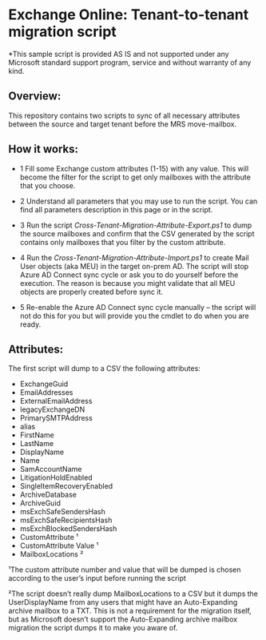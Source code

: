# Exchange Online: Tenant-to-tenant migration script

*This sample script is provided AS IS and not supported under any Microsoft standard support program, service and without warranty of any kind.

## Overview:

This repository contains two scripts to sync of all necessary attributes between the source and target tenant before the MRS move-mailbox.

## How it works:

- 1 Fill some Exchange custom attributes (1-15) with any value. This will become the filter for the script to get only mailboxes with the attribute that you choose.

- 2 Understand all parameters that you may use to run the script. You can find all parameters description in this page or in the script.

- 3 Run the script *Cross-Tenant-Migration-Attribute-Export.ps1* to dump the source mailboxes and confirm that the CSV generated by the script contains only mailboxes that you filter by the custom attribute.

- 4 Run the *Cross-Tenant-Migration-Attribute-Import.ps1* to create Mail User objects (aka MEU) in the target on-prem AD. The script will stop Azure AD Connect sync cycle or ask you to do yourself before the execution. The reason is because you might validate that all MEU objects are properly created before sync it.

- 5 Re-enable the Azure AD Connect sync cycle manually – the script will not do this for you but will provide you the cmdlet to do when you are ready. 

## Attributes:

The first script will dump to a CSV the following attributes:

- ExchangeGuid
- EmailAddresses
- ExternalEmailAddress
- legacyExchangeDN
- PrimarySMTPAddress
- alias
- FirstName
- LastName
- DisplayName
- Name
- SamAccountName
- LitigationHoldEnabled
- SingleItemRecoveryEnabled
- ArchiveDatabase
- ArchiveGuid
- msExchSafeSendersHash
- msExchSafeRecipientsHash
- msExchBlockedSendersHash
- CustomAttribute ¹
- CustomAttribute Value ¹
- MailboxLocations ²

¹The custom attribute number and value that will be dumped is chosen according to the user’s input before running the script

²The script doesn’t really dump MailboxLocations to a CSV but it dumps the UserDisplayName from any users that might have an Auto-Expanding archive mailbox to a TXT. This is not a requirement for the migration itself, but as Microsoft doesn’t support the Auto-Expanding archive mailbox migration the script dumps it to make you aware of. 

